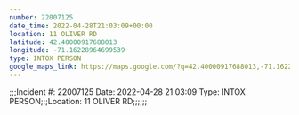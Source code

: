 ```yaml
---
number: 22007125
date_time: 2022-04-28T21:03:09+00:00
location: 11 OLIVER RD
latitude: 42.40000917688013
longitude: -71.16228964699539
type: INTOX PERSON
google_maps_link: https://maps.google.com/?q=42.40000917688013,-71.16228964699539
---
```


;;;Incident #: 22007125   Date: 2022-04-28 21:03:09   Type: INTOX PERSON;;;Location: 11 OLIVER RD;;;;;;
